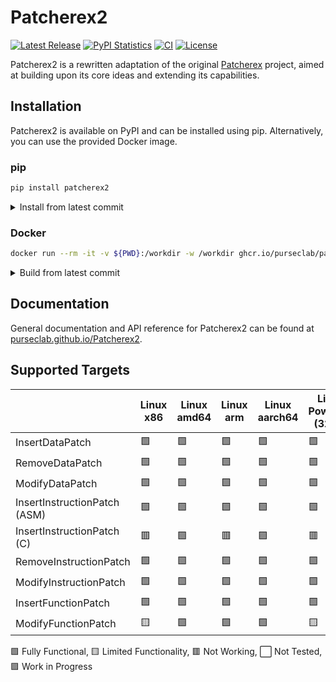 # Patcherex2

[![Latest Release](https://img.shields.io/pypi/v/patcherex2.svg)](https://pypi.python.org/pypi/patcherex2/)
[![PyPI Statistics](https://img.shields.io/pypi/dm/patcherex2.svg)](https://pypistats.org/packages/patcherex2)
[![CI](https://img.shields.io/github/actions/workflow/status/purseclab/patcherex2/ci.yml?label=CI
)](https://github.com/purseclab/Patcherex2/actions/workflows/test.yml)
[![License](https://img.shields.io/github/license/purseclab/patcherex2.svg)](https://github.com/purseclab/Patcherex2/blob/main/LICENSE)

Patcherex2 is a rewritten adaptation of the original [Patcherex](https://github.com/angr/patcherex) project, aimed at building upon its core ideas and extending its capabilities.

## Installation

Patcherex2 is available on PyPI and can be installed using pip. Alternatively, you can use the provided Docker image.

### pip
```bash
pip install patcherex2
```
<details>
<summary>Install from latest commit</summary>

```bash
pip install git+https://github.com/purseclab/Patcherex2.git
```
</details>

### Docker
```bash
docker run --rm -it -v ${PWD}:/workdir -w /workdir ghcr.io/purseclab/patcherex2
```

<details>
<summary>Build from latest commit</summary>

```bash
docker build -t --platform linux/amd64 patcherex2 https://github.com/purseclab/Patcherex2.git
docker run --rm -it -v ${PWD}:/workdir -w /workdir patcherex2
```
</details>

## Documentation
General documentation and API reference for Patcherex2 can be found at [purseclab.github.io/Patcherex2](https://purseclab.github.io/Patcherex2/).

## Supported Targets

|           | Linux x86 | Linux amd64 | Linux arm | Linux aarch64 | Linux PowerPC (32bit) | Linux PowerPC (64bit) | Linux PowerPCle (64bit) | Linux MIPS (32bit) | Linux MIPS (64bit) | Linux MIPSEL<br>​(32bit) | Linux MIPSEL<br>(64bit) | SPARCv8 (LEON3) | PowerPC (VLE) (IHEX)
|-|-|-|-|-|-|-|-|-|-|-|-|-|-|
InsertDataPatch              | 🟩 | 🟩 | 🟩 | 🟩 | 🟩 | 🟩 | 🟩 | 🟩 | 🟩 | 🟩 | 🟩 | ⬜ | ⬜ |
RemoveDataPatch              | 🟩 | 🟩 | 🟩 | 🟩 | 🟩 | 🟩 | 🟩 | 🟩 | 🟩 | 🟩 | 🟩 | ⬜ | ⬜ |
ModifyDataPatch              | 🟩 | 🟩 | 🟩 | 🟩 | 🟩 | 🟩 | 🟩 | 🟩 | 🟩 | 🟩 | 🟩 | ⬜ | ⬜ |
InsertInstructionPatch (ASM) | 🟩 | 🟩 | 🟩 | 🟩 | 🟩 | 🟩 | 🟩 | 🟩 | 🟩 | 🟩 | 🟩 | ⬜ | ⬜ |
InsertInstructionPatch (C)   | 🟥 | 🟩 | 🟥 | 🟪 | 🟥 | 🟥 | 🟥 | 🟥 | 🟥 | 🟥 | 🟥 | 🟥 | 🟥 |
RemoveInstructionPatch       | 🟩 | 🟩 | 🟩 | 🟩 | 🟩 | 🟩 | 🟩 | 🟩 | 🟩 | 🟩 | 🟩 | ⬜ | ⬜ |
ModifyInstructionPatch       | 🟩 | 🟩 | 🟩 | 🟩 | 🟩 | 🟩 | 🟩 | 🟩 | 🟩 | 🟩 | 🟩 | ⬜ | ⬜ |
InsertFunctionPatch          | 🟩 | 🟩 | 🟩 | 🟩 | 🟩 | 🟩 | 🟩 | 🟩 | 🟩 | 🟩 | 🟩 | ⬜ | ⬜ |
ModifyFunctionPatch          | 🟨 | 🟩 | 🟩 | 🟩 | 🟨 | 🟨 | 🟨 | 🟨 | 🟨 | 🟨 | 🟨 | ⬜ | ⬜ |

🟩 Fully Functional, 🟨 Limited Functionality, 🟥 Not Working, ⬜ Not Tested, 🟪 Work in Progress
